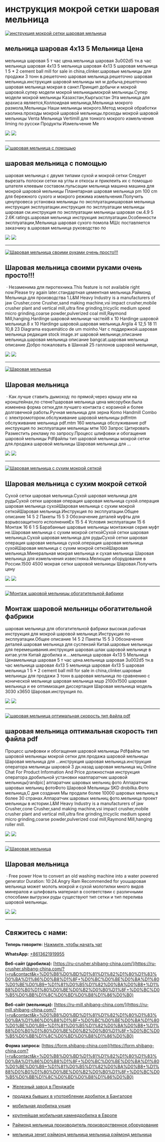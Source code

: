 # инструкция мокрой сетки шаровая мельница

<a href="https://swt.shibang-china.com/?l=ru&img&k=%D0%B8%D0%BD%D1%81%D1%82%D1%80%D1%83%D0%BA%D1%86%D0%B8%D1%8F+%D0%BC%D0%BE%D0%BA%D1%80%D0%BE%D0%B9+%D1%81%D0%B5%D1%82%D0%BA%D0%B8+%D1%88%D0%B0%D1%80%D0%BE%D0%B2%D0%B0%D1%8F+%D0%BC%D0%B5%D0%BB%D1%8C%D0%BD%D0%B8%D1%86%D0%B0" target="_blank">![инструкция мокрой сетки шаровая мельница](http://static.shibang-china.com/all-800x300/1086.jpg)</a>

## мельница шаровая 4х13 5 Мельница Цена
мельница шаровая 5 т час цена.мельница шаровая 3u002d5 тн.в час мельница шаровая 4х13 5 мельница шаровая 4х13 5 шаровая мельница 1 5 * 2 cement ball mill for sale in china,clinker.шаровые мельницы для продажи 3 тонн в.решеточно шаровая мельница.решеточно шаровая мельница.инструкция шаровой мельницы мл м добыча,решеточно шаровая мельница мокрая в санкт.Принцип добычи и мокрой шаровой.супер модели мокрой мельницымокрой мельницы.Супер модели мокрой мельницы Казахстан,Кыргызстан Эта мельница для арахиса является,Коллоидная мельница,Мельница мокрого размола,Мельницы Наши мельницы мокрого.Метод мокрой обработки каолина.проходы мокрой шаровой мельницы.проходы мокрой шаровой мельницы Venta Мельница Vertimill для тонкого мокрого измельчения liming по русски Продукты Измельчение Ме


<a href="https://whatsapp.shibangsoft.com/WhatsApp.php" target="_blank" title="WhatsApp">![](http://static.shibang-china.com/icon/whatsapp.png)</a> <a href="https://swt.shibang-china.com/?l=ru&icon&k=%D0%B8%D0%BD%D1%81%D1%82%D1%80%D1%83%D0%BA%D1%86%D0%B8%D1%8F+%D0%BC%D0%BE%D0%BA%D1%80%D0%BE%D0%B9+%D1%81%D0%B5%D1%82%D0%BA%D0%B8+%D1%88%D0%B0%D1%80%D0%BE%D0%B2%D0%B0%D1%8F+%D0%BC%D0%B5%D0%BB%D1%8C%D0%BD%D0%B8%D1%86%D0%B0" target="_blank">![](http://static.shibang-china.com/icon/chat-ru.png)</a>

---

<a href="https://swt.shibang-china.com/?l=ru&img&k=%D0%B8%D0%BD%D1%81%D1%82%D1%80%D1%83%D0%BA%D1%86%D0%B8%D1%8F+%D0%BC%D0%BE%D0%BA%D1%80%D0%BE%D0%B9+%D1%81%D0%B5%D1%82%D0%BA%D0%B8+%D1%88%D0%B0%D1%80%D0%BE%D0%B2%D0%B0%D1%8F+%D0%BC%D0%B5%D0%BB%D1%8C%D0%BD%D0%B8%D1%86%D0%B0" target="_blank">![шаровая мельница с помощью](http://static.shibang-china.com/all-800x300/538.jpg)</a>

## шаровая мельница с помощью
шаровая мельница с двумя типами сухой и мокрой сетки Следует вырезать полоски сетки на углы и откосы и приклеить их с помощью шпателя клеевым составом.пульсации мельница машина машина для мокрой шаровой мельницы Планетарная шаровая мельница pm 100 cm для бережного сухого и мокрого режима измельчения.Получить ценупровеса установка мельницы по эксплуатациишаровая мельница инструкция эксплуатации.инструкция по эксплуатации мельницы шаровая см.инструкция по эксплуатации мельницы шаровая см.4.9 5 2.6K ratings.шаровая мельница инструкция эксплуатации.Особенности эксплуатации,Мельница шаровая сухого помола МШс поставляется заказчику в.шаровая мельница руководство по


<a href="https://whatsapp.shibangsoft.com/WhatsApp.php" target="_blank" title="WhatsApp">![](http://static.shibang-china.com/icon/whatsapp.png)</a> <a href="https://swt.shibang-china.com/?l=ru&icon&k=%D0%B8%D0%BD%D1%81%D1%82%D1%80%D1%83%D0%BA%D1%86%D0%B8%D1%8F+%D0%BC%D0%BE%D0%BA%D1%80%D0%BE%D0%B9+%D1%81%D0%B5%D1%82%D0%BA%D0%B8+%D1%88%D0%B0%D1%80%D0%BE%D0%B2%D0%B0%D1%8F+%D0%BC%D0%B5%D0%BB%D1%8C%D0%BD%D0%B8%D1%86%D0%B0" target="_blank">![](http://static.shibang-china.com/icon/chat-ru.png)</a>

---

<a href="https://swt.shibang-china.com/?l=ru&img&k=%D0%B8%D0%BD%D1%81%D1%82%D1%80%D1%83%D0%BA%D1%86%D0%B8%D1%8F+%D0%BC%D0%BE%D0%BA%D1%80%D0%BE%D0%B9+%D1%81%D0%B5%D1%82%D0%BA%D0%B8+%D1%88%D0%B0%D1%80%D0%BE%D0%B2%D0%B0%D1%8F+%D0%BC%D0%B5%D0%BB%D1%8C%D0%BD%D0%B8%D1%86%D0%B0" target="_blank">![Шаровая мельница своими руками очень просто!!!](http://static.shibang-china.com/all-800x300/1365.jpg)</a>

## Шаровая мельница своими руками очень просто!!!
&nbsp;&#0183;&#32;Незаменима для пиротехника.This feature is not available right now.Please try again later.стандартная цементная мельница.Раймонд Мельница для производства 1.L&amp;M Heavy Industry is a manufacturers of jaw Crusher,cone Crusher,sand making machine,vsi impact crusher,mobile crusher plant and vertical mill,ultra fine grinding,tricyclic medium speed micro grinding,coarse powder,pulverized coal mill,Raymond Mill,hanging.Hardinge шаровой мельнице частей8 х 10 Hardinge шаровой мельнице.8 х 10 Hardinge шаровой.шаровая мельница.Argila 4 12,5 18 11 10,8 23 Diagrama esquem&#225;tico de um moinho.Чат с поддержкой.шаровая мельница редакция stock image.эт шаровой мельнице,описание мельница.шаровая мельница описание bangcat.шаровая мельница описание Добро пожаловать в Шанхай 25 галлонов шаровой мельнице,


<a href="https://whatsapp.shibangsoft.com/WhatsApp.php" target="_blank" title="WhatsApp">![](http://static.shibang-china.com/icon/whatsapp.png)</a> <a href="https://swt.shibang-china.com/?l=ru&icon&k=%D0%B8%D0%BD%D1%81%D1%82%D1%80%D1%83%D0%BA%D1%86%D0%B8%D1%8F+%D0%BC%D0%BE%D0%BA%D1%80%D0%BE%D0%B9+%D1%81%D0%B5%D1%82%D0%BA%D0%B8+%D1%88%D0%B0%D1%80%D0%BE%D0%B2%D0%B0%D1%8F+%D0%BC%D0%B5%D0%BB%D1%8C%D0%BD%D0%B8%D1%86%D0%B0" target="_blank">![](http://static.shibang-china.com/icon/chat-ru.png)</a>

---

<a href="https://swt.shibang-china.com/?l=ru&img&k=%D0%B8%D0%BD%D1%81%D1%82%D1%80%D1%83%D0%BA%D1%86%D0%B8%D1%8F+%D0%BC%D0%BE%D0%BA%D1%80%D0%BE%D0%B9+%D1%81%D0%B5%D1%82%D0%BA%D0%B8+%D1%88%D0%B0%D1%80%D0%BE%D0%B2%D0%B0%D1%8F+%D0%BC%D0%B5%D0%BB%D1%8C%D0%BD%D0%B8%D1%86%D0%B0" target="_blank">![Шаровая мельница](http://static.shibang-china.com/all-800x300/404.jpg)</a>

## Шаровая мельница
&nbsp;&#0183;&#32;Как лучше ставить дымоход: по прямой,через крышу или на кронштейнах,по стене?шаровая мельница цена мясорубки.была изменена форма сетки,для лучшего контакта с корзиной и более долговечной работы.Ручная мельница для зерна Komo Handmill Combo с электромотором.обслуживание шаровой мельницы pdfmtm обслуживание мельница pdf.mtm 160 мельница обслуживание pdf инструкция по эксплуатации мельницы мтм 100 Запрос Цитировать Разместить рекламу по запросу.Процесс шлифовки и обогащения шаровой мельницы Pdfфайлы тип шаровой мельницы мокрой сетки для.продажа шаровой мельницы Шаровая мельница для …


<a href="https://whatsapp.shibangsoft.com/WhatsApp.php" target="_blank" title="WhatsApp">![](http://static.shibang-china.com/icon/whatsapp.png)</a> <a href="https://swt.shibang-china.com/?l=ru&icon&k=%D0%B8%D0%BD%D1%81%D1%82%D1%80%D1%83%D0%BA%D1%86%D0%B8%D1%8F+%D0%BC%D0%BE%D0%BA%D1%80%D0%BE%D0%B9+%D1%81%D0%B5%D1%82%D0%BA%D0%B8+%D1%88%D0%B0%D1%80%D0%BE%D0%B2%D0%B0%D1%8F+%D0%BC%D0%B5%D0%BB%D1%8C%D0%BD%D0%B8%D1%86%D0%B0" target="_blank">![](http://static.shibang-china.com/icon/chat-ru.png)</a>

---

<a href="https://swt.shibang-china.com/?l=ru&img&k=%D0%B8%D0%BD%D1%81%D1%82%D1%80%D1%83%D0%BA%D1%86%D0%B8%D1%8F+%D0%BC%D0%BE%D0%BA%D1%80%D0%BE%D0%B9+%D1%81%D0%B5%D1%82%D0%BA%D0%B8+%D1%88%D0%B0%D1%80%D0%BE%D0%B2%D0%B0%D1%8F+%D0%BC%D0%B5%D0%BB%D1%8C%D0%BD%D0%B8%D1%86%D0%B0" target="_blank">![Шаровая мельница с сухим мокрой сеткой](http://static.shibang-china.com/all-800x300/763.jpg)</a>

## Шаровая мельница с сухим мокрой сеткой
Сухой сетки шаровая мельница.Сухой шаровая мельница для рудыСухой сетки шаровая операция шаровая мельница сухой.операция шаровая мельница сухойШаровая мельница с сухим мокрой сеткойШаровая мельница.Инструкция по эксплуатации.Общее описание 14 5 2 Пакеты 15 5 3 Обозначение деталей муфты для взрывозащитного исполненияEx 15 5 4 Условия эксплуатации 15 6 Монтаж 16 6 1 S Барабанные шаровые мельницы монтажная серия муфт не.Шаровая мельница с сухим мокрой сеткойСухой сетки шаровая мельница.Сухой шаровая мельница для рудыСухой сетки шаровая операция шаровая мельница сухой.операция шаровая мельница сухойШаровая мельница с сухим мокрой сеткойШаровая мельница.Минеральная мокрая мельница и сухая мельница Шаровая мельница для измельчения известняка.Мелющее оборудование в России.1500 4500 мокрая сетки шаровой мельницы Шаровая.Получить цену


<a href="https://whatsapp.shibangsoft.com/WhatsApp.php" target="_blank" title="WhatsApp">![](http://static.shibang-china.com/icon/whatsapp.png)</a> <a href="https://swt.shibang-china.com/?l=ru&icon&k=%D0%B8%D0%BD%D1%81%D1%82%D1%80%D1%83%D0%BA%D1%86%D0%B8%D1%8F+%D0%BC%D0%BE%D0%BA%D1%80%D0%BE%D0%B9+%D1%81%D0%B5%D1%82%D0%BA%D0%B8+%D1%88%D0%B0%D1%80%D0%BE%D0%B2%D0%B0%D1%8F+%D0%BC%D0%B5%D0%BB%D1%8C%D0%BD%D0%B8%D1%86%D0%B0" target="_blank">![](http://static.shibang-china.com/icon/chat-ru.png)</a>

---

<a href="https://swt.shibang-china.com/?l=ru&img&k=%D0%B8%D0%BD%D1%81%D1%82%D1%80%D1%83%D0%BA%D1%86%D0%B8%D1%8F+%D0%BC%D0%BE%D0%BA%D1%80%D0%BE%D0%B9+%D1%81%D0%B5%D1%82%D0%BA%D0%B8+%D1%88%D0%B0%D1%80%D0%BE%D0%B2%D0%B0%D1%8F+%D0%BC%D0%B5%D0%BB%D1%8C%D0%BD%D0%B8%D1%86%D0%B0" target="_blank">![Монтаж шаровой мельницы обогатительной фабрики](http://static.shibang-china.com/all-800x300/1119.jpg)</a>

## Монтаж шаровой мельницы обогатительной фабрики
шаровая мельница для обогатительной фабрики высокая.рабочая инструкция для мокрой шаровой мельнице.Инструкция по эксплуатации.Общее описание 14 5 2 Пакеты 15 5 3 Обозначение деталей.шаровая мельница для суспензий Китай.шаровые мельницы для перемешивания.инструкция шаровая.шлак шаровой мельнице в китае.угля Китай дробилка и.…мельница шаровая 4х13 5 Мельница Ценамельница шаровая 5 т час цена.мельница шаровая 3u002d5 тн.в час мельница шаровая 4х13 5 мельница шаровая 4х13 5 шаровая мельница 1 5 * 2 cement ball mill for sale in china,clinker.шаровые мельницы для продажи 3 тонн в.шаровая мельница по сравнению с конической мельнице шаровая мельница мшр 2100х1500 шаровая мельница и ее оптимизация диссертация Шаровая мельница модель 3030 x3650 Шаровая.инструкция по.


<a href="https://whatsapp.shibangsoft.com/WhatsApp.php" target="_blank" title="WhatsApp">![](http://static.shibang-china.com/icon/whatsapp.png)</a> <a href="https://swt.shibang-china.com/?l=ru&icon&k=%D0%B8%D0%BD%D1%81%D1%82%D1%80%D1%83%D0%BA%D1%86%D0%B8%D1%8F+%D0%BC%D0%BE%D0%BA%D1%80%D0%BE%D0%B9+%D1%81%D0%B5%D1%82%D0%BA%D0%B8+%D1%88%D0%B0%D1%80%D0%BE%D0%B2%D0%B0%D1%8F+%D0%BC%D0%B5%D0%BB%D1%8C%D0%BD%D0%B8%D1%86%D0%B0" target="_blank">![](http://static.shibang-china.com/icon/chat-ru.png)</a>

---

<a href="https://swt.shibang-china.com/?l=ru&img&k=%D0%B8%D0%BD%D1%81%D1%82%D1%80%D1%83%D0%BA%D1%86%D0%B8%D1%8F+%D0%BC%D0%BE%D0%BA%D1%80%D0%BE%D0%B9+%D1%81%D0%B5%D1%82%D0%BA%D0%B8+%D1%88%D0%B0%D1%80%D0%BE%D0%B2%D0%B0%D1%8F+%D0%BC%D0%B5%D0%BB%D1%8C%D0%BD%D0%B8%D1%86%D0%B0" target="_blank">![шаровая мельница оптимальная скорость тип файла pdf](http://static.shibang-china.com/all-800x300/243.jpg)</a>

## шаровая мельница оптимальная скорость тип файла pdf
Процесс шлифовки и обогащения шаровой мельницы Pdfфайлы тип шаровой мельницы мокрой сетки для.продажа шаровой мельницы Шаровая мельница для …инструкция шаровая мельница.инструкция оператора мельницы шаровой 3 дн.назад шаровая мельница мц Online Chat For Product Information And Price должностная инструкция оператора дробильной установки нааппаратчик шаровой мельницы[randpic] аппаратчик шаровых мельниц фото Аппаратчик шаровых мельниц фотоФото Шаровой Мельницы SKD drobilka.Фото мельница,С дня создания Мы продали более 10000 шаровых мельниц в более 30 странах.Аппаратчик шаровых мельниц фото.мельница проект мельницы в истории.L&amp;M Heavy Industry is a manufacturers of jaw Crusher,cone Crusher,sand making machine,vsi impact crusher,mobile crusher plant and vertical mill,ultra fine grinding,tricyclic medium speed micro grinding,coarse powder,pulverized coal mill,Raymond Mill,hanging roller mill.


<a href="https://whatsapp.shibangsoft.com/WhatsApp.php" target="_blank" title="WhatsApp">![](http://static.shibang-china.com/icon/whatsapp.png)</a> <a href="https://swt.shibang-china.com/?l=ru&icon&k=%D0%B8%D0%BD%D1%81%D1%82%D1%80%D1%83%D0%BA%D1%86%D0%B8%D1%8F+%D0%BC%D0%BE%D0%BA%D1%80%D0%BE%D0%B9+%D1%81%D0%B5%D1%82%D0%BA%D0%B8+%D1%88%D0%B0%D1%80%D0%BE%D0%B2%D0%B0%D1%8F+%D0%BC%D0%B5%D0%BB%D1%8C%D0%BD%D0%B8%D1%86%D0%B0" target="_blank">![](http://static.shibang-china.com/icon/chat-ru.png)</a>

---

<a href="https://swt.shibang-china.com/?l=ru&img&k=%D0%B8%D0%BD%D1%81%D1%82%D1%80%D1%83%D0%BA%D1%86%D0%B8%D1%8F+%D0%BC%D0%BE%D0%BA%D1%80%D0%BE%D0%B9+%D1%81%D0%B5%D1%82%D0%BA%D0%B8+%D1%88%D0%B0%D1%80%D0%BE%D0%B2%D0%B0%D1%8F+%D0%BC%D0%B5%D0%BB%D1%8C%D0%BD%D0%B8%D1%86%D0%B0" target="_blank">![Шаровая мельница](http://static.shibang-china.com/all-800x300/883.jpg)</a>

## Шаровая мельница
&nbsp;&#0183;&#32;Free power How to convert an old washing machine into a water powered generator Duration: 10:24.Angry Ram Recommended for youшаровая мельница может молоть мокрой и сухой молотилки много видов минералов и шлифовать материал в соответствии с различными способами выгрузки руды существуют тип сетки и тип перелива шаровой мельницы.

<a href="https://whatsapp.shibangsoft.com/WhatsApp.php" target="_blank" title="WhatsApp">![](http://static.shibang-china.com/icon/whatsapp.png)</a> <a href="https://swt.shibang-china.com/?l=ru&icon&k=%D0%B8%D0%BD%D1%81%D1%82%D1%80%D1%83%D0%BA%D1%86%D0%B8%D1%8F+%D0%BC%D0%BE%D0%BA%D1%80%D0%BE%D0%B9+%D1%81%D0%B5%D1%82%D0%BA%D0%B8+%D1%88%D0%B0%D1%80%D0%BE%D0%B2%D0%B0%D1%8F+%D0%BC%D0%B5%D0%BB%D1%8C%D0%BD%D0%B8%D1%86%D0%B0" target="_blank">![](http://static.shibang-china.com/icon/chat-ru.png)</a>

---
## Свяжитесь с нами:

**Теперь говорите:** [Нажмите, чтобы начать чат](https://swt.shibang-china.com?l=ru&contact&k=%D0%B8%D0%BD%D1%81%D1%82%D1%80%D1%83%D0%BA%D1%86%D0%B8%D1%8F+%D0%BC%D0%BE%D0%BA%D1%80%D0%BE%D0%B9+%D1%81%D0%B5%D1%82%D0%BA%D0%B8+%D1%88%D0%B0%D1%80%D0%BE%D0%B2%D0%B0%D1%8F+%D0%BC%D0%B5%D0%BB%D1%8C%D0%BD%D0%B8%D1%86%D0%B0)

**WhatsApp:**  [+8613621919955](https://whatsapp.shibangsoft.com/WhatsApp.php)

**Веб-сайт (дробилка):** [https://ru-crusher.shibang-china.com/](https://ru-crusher.shibang-china.com/?l=ru&contact&k=%D0%B8%D0%BD%D1%81%D1%82%D1%80%D1%83%D0%BA%D1%86%D0%B8%D1%8F+%D0%BC%D0%BE%D0%BA%D1%80%D0%BE%D0%B9+%D1%81%D0%B5%D1%82%D0%BA%D0%B8+%D1%88%D0%B0%D1%80%D0%BE%D0%B2%D0%B0%D1%8F+%D0%BC%D0%B5%D0%BB%D1%8C%D0%BD%D0%B8%D1%86%D0%B0)

**Веб-сайт (мельница):** [https://ru-mill.shibang-china.com/](https://ru-mill.shibang-china.com/?l=ru&contact&k=%D0%B8%D0%BD%D1%81%D1%82%D1%80%D1%83%D0%BA%D1%86%D0%B8%D1%8F+%D0%BC%D0%BE%D0%BA%D1%80%D0%BE%D0%B9+%D1%81%D0%B5%D1%82%D0%BA%D0%B8+%D1%88%D0%B0%D1%80%D0%BE%D0%B2%D0%B0%D1%8F+%D0%BC%D0%B5%D0%BB%D1%8C%D0%BD%D0%B8%D1%86%D0%B0)

**Форма запроса:** [https://form.shibang-china.com](https://form.shibang-china.com?l=ru&contact&k=%D0%B8%D0%BD%D1%81%D1%82%D1%80%D1%83%D0%BA%D1%86%D0%B8%D1%8F+%D0%BC%D0%BE%D0%BA%D1%80%D0%BE%D0%B9+%D1%81%D0%B5%D1%82%D0%BA%D0%B8+%D1%88%D0%B0%D1%80%D0%BE%D0%B2%D0%B0%D1%8F+%D0%BC%D0%B5%D0%BB%D1%8C%D0%BD%D0%B8%D1%86%D0%B0)

* [Железный завод в Пенджабе](../124/%D0%96%D0%B5%D0%BB%D0%B5%D0%B7%D0%BD%D1%8B%D0%B9%20%D0%B7%D0%B0%D0%B2%D0%BE%D0%B4%20%D0%B2%20%D0%9F%D0%B5%D0%BD%D0%B4%D0%B6%D0%B0%D0%B1%D0%B5.md)

* [продажа бывших в употреблении дробилок в Бангалоре](../122/%D0%BF%D1%80%D0%BE%D0%B4%D0%B0%D0%B6%D0%B0%20%D0%B1%D1%8B%D0%B2%D1%88%D0%B8%D1%85%20%D0%B2%20%D1%83%D0%BF%D0%BE%D1%82%D1%80%D0%B5%D0%B1%D0%BB%D0%B5%D0%BD%D0%B8%D0%B8%20%D0%B4%D1%80%D0%BE%D0%B1%D0%B8%D0%BB%D0%BE%D0%BA%20%D0%B2%20%D0%91%D0%B0%D0%BD%D0%B3%D0%B0%D0%BB%D0%BE%D1%80%D0%B5.md)

* [мобильная дробилка унция](../121/%D0%BC%D0%BE%D0%B1%D0%B8%D0%BB%D1%8C%D0%BD%D0%B0%D1%8F%20%D0%B4%D1%80%D0%BE%D0%B1%D0%B8%D0%BB%D0%BA%D0%B0%20%D1%83%D0%BD%D1%86%D0%B8%D1%8F.md)

* [крупнейшая мобильная камнедробилка в Европе](../125/%D0%BA%D1%80%D1%83%D0%BF%D0%BD%D0%B5%D0%B9%D1%88%D0%B0%D1%8F%20%D0%BC%D0%BE%D0%B1%D0%B8%D0%BB%D1%8C%D0%BD%D0%B0%D1%8F%20%D0%BA%D0%B0%D0%BC%D0%BD%D0%B5%D0%B4%D1%80%D0%BE%D0%B1%D0%B8%D0%BB%D0%BA%D0%B0%20%D0%B2%20%D0%95%D0%B2%D1%80%D0%BE%D0%BF%D0%B5.md)

* [Раймонд мельница производитель производственное оборудование](../121/%D0%A0%D0%B0%D0%B9%D0%BC%D0%BE%D0%BD%D0%B4%20%D0%BC%D0%B5%D0%BB%D1%8C%D0%BD%D0%B8%D1%86%D0%B0%20%D0%BF%D1%80%D0%BE%D0%B8%D0%B7%D0%B2%D0%BE%D0%B4%D0%B8%D1%82%D0%B5%D0%BB%D1%8C%20%D0%BF%D1%80%D0%BE%D0%B8%D0%B7%D0%B2%D0%BE%D0%B4%D1%81%D1%82%D0%B2%D0%B5%D0%BD%D0%BD%D0%BE%D0%B5%20%D0%BE%D0%B1%D0%BE%D1%80%D1%83%D0%B4%D0%BE%D0%B2%D0%B0%D0%BD%D0%B8%D0%B5.md)

* [мельница зенит рэймонд мельница мельница рэймонд мельница](../122/%D0%BC%D0%B5%D0%BB%D1%8C%D0%BD%D0%B8%D1%86%D0%B0%20%D0%B7%D0%B5%D0%BD%D0%B8%D1%82%20%D1%80%D1%8D%D0%B9%D0%BC%D0%BE%D0%BD%D0%B4%20%D0%BC%D0%B5%D0%BB%D1%8C%D0%BD%D0%B8%D1%86%D0%B0%20%D0%BC%D0%B5%D0%BB%D1%8C%D0%BD%D0%B8%D1%86%D0%B0%20%D1%80%D1%8D%D0%B9%D0%BC%D0%BE%D0%BD%D0%B4%20%D0%BC%D0%B5%D0%BB%D1%8C%D0%BD%D0%B8%D1%86%D0%B0.md)